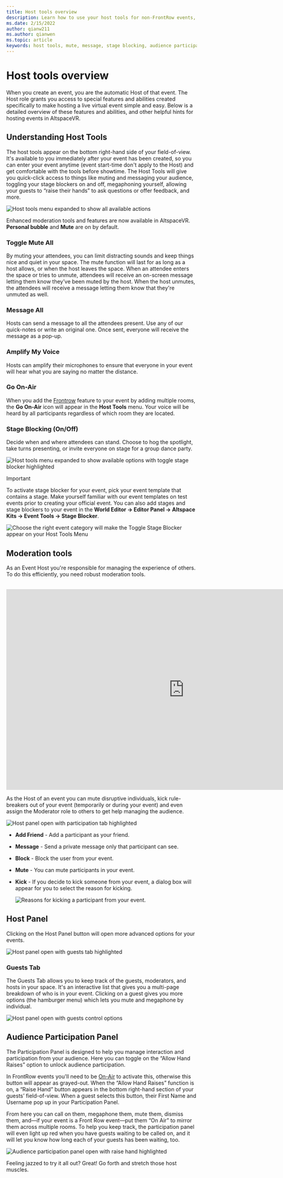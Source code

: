 ```yaml
---
title: Host tools overview
description: Learn how to use your host tools for non-FrontRow events, including muting, messaging, and moderating.
ms.date: 2/15/2022
author: qianw211
ms.author: qianwen
ms.topic: article
keywords: host tools, mute, message, stage blocking, audience participation
---
```


# Host tools overview

When you create an event, you are the automatic Host of that event. The Host role grants you access to special features and abilities created specifically to make hosting a live virtual event simple and easy. Below is a detailed overview of these features and abilities, and other helpful hints for hosting events in AltspaceVR.

## Understanding Host Tools

The host tools appear on the bottom right-hand side of your field-of-view. It's available to you immediately after your event has been created, so you can enter your event anytime (event start-time don't apply to the Host) and get comfortable with the tools before showtime. The Host Tools will give you quick-click access to things like muting and messaging your audience, toggling your stage blockers on and off, megaphoning yourself, allowing your guests to “raise their hands” to ask questions or offer feedback, and more.

![Host tools menu expanded to show all available actions](images/host-tools-img-01.png) 

Enhanced moderation tools and features are now available in AltspaceVR.  **Personal bubble** and **Mute** are on by default.

### Toggle Mute All

By muting your attendees, you can limit distracting sounds and keep things nice and quiet in your space. The mute function will last for as long as a host allows, or when the host leaves the space. When an attendee enters the space or tries to unmute, attendees will receive an on-screen message letting them know they’ve been muted by the host. When the host unmutes, the attendees will receive a message letting them know that they're unmuted as well.

### Message All

Hosts can send a message to all the attendees present. Use any of our quick-notes or write an original one. Once sent, everyone will receive the message as a pop-up.

### Amplify My Voice

Hosts can amplify their microphones to ensure that everyone in your event will hear what you are saying no matter the distance.

### Go On-Air

When you add the [Frontrow](../faqs/scaling-audiences.md) feature to your event by adding multiple rooms, the **Go On-Air** icon will appear in the **Host Tools** menu.  Your voice will be heard by all participants regardless of which room they are located.

### Stage Blocking (On/Off)

Decide when and where attendees can stand. Choose to hog the spotlight, take turns presenting, or invite everyone on stage for a group dance party.

![Host tools menu expanded to show available options with toggle stage blocker highlighted](images/host-tools-img-02.png)

> [!IMPORTANT]
> To activate stage blocker for your event, pick your event template that contains a stage. Make yourself familiar with our event templates on test events prior to creating your official event. You can also add stages and stage blockers to your event in the **World Editor -> Editor Panel -> Altspace Kits -> Event Tools -> Stage Blocker**.

![Choose the right event category will make the Toggle Stage Blocker appear on your **Host Tools** Menu](images/events-category.png)

## Moderation tools

As an Event Host you're responsible for managing the experience of others. To do this efficiently, you need robust moderation tools. 

<br>

<iframe width="940" height="530" src="https://www.youtube.com/embed/tm_33u2wGm8" title="YouTube video player" frameborder="0" allow="accelerometer; autoplay; clipboard-write; encrypted-media; gyroscope; picture-in-picture" allowfullscreen></iframe>

<br>

As the Host of an event you can mute disruptive individuals, kick rule-breakers out of your event (temporarily or during your event) and even assign the Moderator role to others to get help managing the audience.

![Host panel open with participation tab highlighted](images/moderation-tools.png)

* **Add Friend** - Add a participant as your friend.
* **Message** - Send a private message only that participant can see.
* **Block** - Block the user from your event.
* **Mute** - You can mute participants in your event.
* **Kick** - If you decide to kick someone from your event, a dialog box will appear for you to select the reason for kicking.

    ![Reasons for kicking a participant from your event.](images/kick-reasons.png)

## Host Panel

Clicking on the Host Panel button will open more advanced options for your events.

![Host panel open with guests tab highlighted](images/host-panel-details.png)

### Guests Tab

The Guests Tab allows you to keep track of the guests, moderators, and hosts in your space. It's an interactive list that gives you a multi-page breakdown of who is in your event. Clicking on a guest gives you more options (the hamburger menu) which lets you mute and megaphone by individual.

![Host panel open with guests control options](images/host-panel-guests-details.png)

## Audience Participation Panel

The Participation Panel is designed to help you manage interaction and participation from your audience. Here you can toggle on the “Allow Hand Raises” option to unlock audience participation. 

In FrontRow events you'll need to be [On-Air](#go-on-air) to activate this, otherwise this button will appear as grayed-out. When the “Allow Hand Raises” function is on, a “Raise Hand” button appears in the bottom right-hand section of your guests’ field-of-view. When a guest selects this button, their First Name and Username pop up in your Participation Panel. 

From here you can call on them, megaphone them, mute them, dismiss them, and—if your event is a Front Row event—put them “On Air” to mirror them across multiple rooms. To help you keep track, the participation panel will even light up red when you have guests waiting to be called on, and it will let you know how long each of your guests has been waiting, too.
 
![Audience participation panel open with raise hand highlighted](images/host-tools-img-05.png)

Feeling jazzed to try it all out? Great! Go forth and stretch those host muscles.